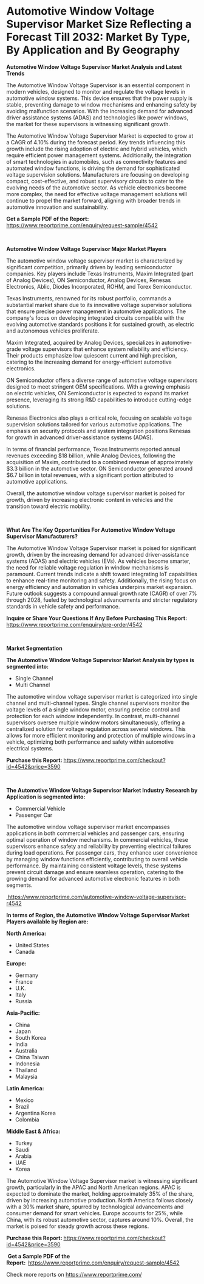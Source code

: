 <p><h1>Automotive Window Voltage Supervisor Market Size Reflecting a Forecast Till 2032: Market By Type, By Application and By Geography</h1></p><p><strong>Automotive Window Voltage Supervisor Market Analysis and Latest Trends</strong></p>
<p><p>The Automotive Window Voltage Supervisor is an essential component in modern vehicles, designed to monitor and regulate the voltage levels in automotive window systems. This device ensures that the power supply is stable, preventing damage to window mechanisms and enhancing safety by avoiding malfunction scenarios. With the increasing demand for advanced driver assistance systems (ADAS) and technologies like power windows, the market for these supervisors is witnessing significant growth.</p><p>The Automotive Window Voltage Supervisor Market is expected to grow at a CAGR of 4.10% during the forecast period. Key trends influencing this growth include the rising adoption of electric and hybrid vehicles, which require efficient power management systems. Additionally, the integration of smart technologies in automobiles, such as connectivity features and automated window functions, is driving the demand for sophisticated voltage supervision solutions. Manufacturers are focusing on developing compact, cost-effective, and robust supervisory circuits to cater to the evolving needs of the automotive sector. As vehicle electronics become more complex, the need for effective voltage management solutions will continue to propel the market forward, aligning with broader trends in automotive innovation and sustainability.</p></p>
<p><strong>Get a Sample PDF of the Report:&nbsp;</strong> <a href="https://www.reportprime.com/enquiry/request-sample/4542?utm_campaign=3384&utm_medium=2&utm_source=Github&utm_content=ia&utm_term=19032025&utm_id=automotive-window-voltage-supervisor">https://www.reportprime.com/enquiry/request-sample/4542</a></p>
<p>&nbsp;</p>
<p><strong>Automotive Window Voltage Supervisor Major Market Players</strong></p>
<p><p>The automotive window voltage supervisor market is characterized by significant competition, primarily driven by leading semiconductor companies. Key players include Texas Instruments, Maxim Integrated (part of Analog Devices), ON Semiconductor, Analog Devices, Renesas Electronics, Ablic, Diodes Incorporated, ROHM, and Torex Semiconductor. </p><p>Texas Instruments, renowned for its robust portfolio, commands a substantial market share due to its innovative voltage supervisor solutions that ensure precise power management in automotive applications. The company's focus on developing integrated circuits compatible with the evolving automotive standards positions it for sustained growth, as electric and autonomous vehicles proliferate.</p><p>Maxim Integrated, acquired by Analog Devices, specializes in automotive-grade voltage supervisors that enhance system reliability and efficiency. Their products emphasize low quiescent current and high precision, catering to the increasing demand for energy-efficient automotive electronics.</p><p>ON Semiconductor offers a diverse range of automotive voltage supervisors designed to meet stringent OEM specifications. With a growing emphasis on electric vehicles, ON Semiconductor is expected to expand its market presence, leveraging its strong R&D capabilities to introduce cutting-edge solutions.</p><p>Renesas Electronics also plays a critical role, focusing on scalable voltage supervision solutions tailored for various automotive applications. The emphasis on security protocols and system integration positions Renesas for growth in advanced driver-assistance systems (ADAS).</p><p>In terms of financial performance, Texas Instruments reported annual revenues exceeding $18 billion, while Analog Devices, following the acquisition of Maxim, contributed to a combined revenue of approximately $3.3 billion in the automotive sector. ON Semiconductor generated around $6.7 billion in total revenues, with a significant portion attributed to automotive applications.</p><p>Overall, the automotive window voltage supervisor market is poised for growth, driven by increasing electronic content in vehicles and the transition toward electric mobility.</p></p>
<p>&nbsp;</p>
<p><strong>What Are The Key Opportunities For Automotive Window Voltage Supervisor Manufacturers?</strong></p>
<p><p>The Automotive Window Voltage Supervisor market is poised for significant growth, driven by the increasing demand for advanced driver-assistance systems (ADAS) and electric vehicles (EVs). As vehicles become smarter, the need for reliable voltage regulation in window mechanisms is paramount. Current trends indicate a shift toward integrating IoT capabilities to enhance real-time monitoring and safety. Additionally, the rising focus on energy efficiency and automation in vehicles underpins market expansion. Future outlook suggests a compound annual growth rate (CAGR) of over 7% through 2028, fueled by technological advancements and stricter regulatory standards in vehicle safety and performance.</p></p>
<p><strong>Inquire or Share Your Questions If Any Before Purchasing This Report:</strong> <a href="https://www.reportprime.com/enquiry/pre-order/4542?utm_campaign=3384&utm_medium=2&utm_source=Github&utm_content=ia&utm_term=19032025&utm_id=automotive-window-voltage-supervisor">https://www.reportprime.com/enquiry/pre-order/4542</a></p>
<p>&nbsp;</p>
<p><strong>Market Segmentation</strong></p>
<p><strong>The Automotive Window Voltage Supervisor Market Analysis by types is segmented into:</strong></p>
<p><ul><li>Single Channel</li><li>Multi Channel</li></ul></p>
<p><p>The automotive window voltage supervisor market is categorized into single channel and multi-channel types. Single channel supervisors monitor the voltage levels of a single window motor, ensuring precise control and protection for each window independently. In contrast, multi-channel supervisors oversee multiple window motors simultaneously, offering a centralized solution for voltage regulation across several windows. This allows for more efficient monitoring and protection of multiple windows in a vehicle, optimizing both performance and safety within automotive electrical systems.</p></p>
<p><strong>Purchase this Report:&nbsp;</strong><a href="https://www.reportprime.com/checkout?id=4542&price=3590&utm_campaign=3384&utm_medium=2&utm_source=Github&utm_content=ia&utm_term=19032025&utm_id=automotive-window-voltage-supervisor">https://www.reportprime.com/checkout?id=4542&price=3590</a></p>
<p>&nbsp;</p>
<p><strong>The Automotive Window Voltage Supervisor Market Industry Research by Application is segmented into:</strong></p>
<p><ul><li>Commercial Vehicle</li><li>Passenger Car</li></ul></p>
<p><p>The automotive window voltage supervisor market encompasses applications in both commercial vehicles and passenger cars, ensuring optimal operation of window mechanisms. In commercial vehicles, these supervisors enhance safety and reliability by preventing electrical failures during load operations. For passenger cars, they enhance user convenience by managing window functions efficiently, contributing to overall vehicle performance. By maintaining consistent voltage levels, these systems prevent circuit damage and ensure seamless operation, catering to the growing demand for advanced automotive electronic features in both segments.</p></p>
<p><a href="https://www.reportprime.com/automotive-window-voltage-supervisor-r4542?utm_campaign=3384&utm_medium=2&utm_source=Github&utm_content=ia&utm_term=19032025&utm_id=automotive-window-voltage-supervisor">&nbsp;https://www.reportprime.com/automotive-window-voltage-supervisor-r4542</a></p>
<p><strong>In terms of Region, the Automotive Window Voltage Supervisor Market Players available by Region are:</strong></p>
<p>
    <p> <strong> North America: </strong>
        <ul>
            <li>United States</li>
            <li>Canada</li>
        </ul>
        </p> 
    <p> <strong> Europe: </strong>
        <ul>
            <li>Germany</li>
            <li>France</li>
            <li>U.K.</li>
            <li>Italy</li>
            <li>Russia</li>
        </ul>
        </p> 
    <p> <strong> Asia-Pacific: </strong>
        <ul>
            <li>China</li>
            <li>Japan</li>
            <li>South Korea</li>
            <li>India</li>
            <li>Australia</li>
            <li>China Taiwan</li>
            <li>Indonesia</li>
            <li>Thailand</li>
            <li>Malaysia</li>
        </ul>
        </p> 
    <p> <strong> Latin America: </strong>
        <ul>
            <li>Mexico</li>
            <li>Brazil</li>
            <li>Argentina Korea</li>
            <li>Colombia</li>
        </ul>
        </p> 
    <p> <strong> Middle East & Africa: </strong>
        <ul>
            <li>Turkey</li>
            <li>Saudi</li>
            <li>Arabia</li>
            <li>UAE</li>
            <li>Korea</li>
        </ul>
    </p>
    </p>
<p><p>The Automotive Window Voltage Supervisor market is witnessing significant growth, particularly in the APAC and North American regions. APAC is expected to dominate the market, holding approximately 35% of the share, driven by increasing automotive production. North America follows closely with a 30% market share, spurred by technological advancements and consumer demand for smart vehicles. Europe accounts for 25%, while China, with its robust automotive sector, captures around 10%. Overall, the market is poised for steady growth across these regions.</p></p>
<p><strong>Purchase this Report: </strong><a href="https://www.reportprime.com/checkout?id=4542&price=3590&utm_campaign=3384&utm_medium=2&utm_source=Github&utm_content=ia&utm_term=19032025&utm_id=automotive-window-voltage-supervisor">https://www.reportprime.com/checkout?id=4542&price=3590</a></p>
<p>&nbsp;<strong>Get a Sample PDF of the Report:&nbsp;&nbsp;</strong><a href="https://www.reportprime.com/enquiry/request-sample/4542?utm_campaign=3384&utm_medium=2&utm_source=Github&utm_content=ia&utm_term=19032025&utm_id=automotive-window-voltage-supervisor">https://www.reportprime.com/enquiry/request-sample/4542</a></p>
<p><strong></strong></p>
<p>Check more reports on <a href="https://www.reportprime.com/?utm_campaign=3384&utm_medium=2&utm_source=Github&utm_content=ia&utm_term=19032025&utm_id=automotive-window-voltage-supervisor">https://www.reportprime.com/</a></p>